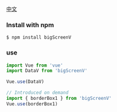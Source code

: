 [中文](./README.md)

### Install with npm

```shell
$ npm install bigScreenV
```

### use

```js
import Vue from 'vue'
import DataV from 'bigScreenV'

Vue.use(DataV)

// Introduced on demand
import { borderBox1 } from 'bigScreenV'
Vue.use(borderBox1)
```
